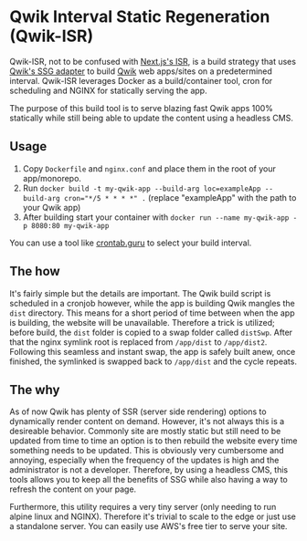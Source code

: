 # Qwik Interval Static Regeneration (Qwik-ISR)

Qwik-ISR, not to be confused with [Next.js's ISR](https://nextjs.org/docs/basic-features/data-fetching/incremental-static-regeneration), is a build strategy that uses [Qwik's SSG adapter](https://qwik.builder.io/qwikcity/guides/static-site-generation/#static-site-generation-ssg-overview) to build [Qwik](https://qwik.builder.io/) web apps/sites on a predetermined interval. Qwik-ISR leverages Docker as a build/container tool, cron for scheduling and NGINX for statically serving the app.

The purpose of this build tool is to serve blazing fast Qwik apps 100% statically while still being able to update the content using a headless CMS.

## Usage

1. Copy `Dockerfile` and `nginx.conf` and place them in the root of your app/monorepo.
2. Run `docker build -t my-qwik-app --build-arg loc=exampleApp --build-arg cron="*/5 * * * *" .` (replace "exampleApp" with the path to your Qwik app)
3. After building start your container with `docker run --name my-qwik-app -p 8080:80 my-qwik-app`

You can use a tool like [crontab.guru](https://crontab.guru/#*/5_*_*_*_*) to select your build interval.

## The how

It's fairly simple but the details are important. The Qwik build script is scheduled in a cronjob however, while the app is building Qwik mangles the `dist` directory. This means for a short period of time between when the app is building, the website will be unavailable. Therefore a trick is utilized; before build, the `dist` folder is copied to a swap folder called `distSwp`. After that the nginx symlink root is replaced from `/app/dist` to `/app/dist2`. Following this seamless and instant swap, the app is safely built anew, once finished, the symlinked is swapped back to `/app/dist` and the cycle repeats.

## The why

As of now Qwik has plenty of SSR (server side rendering) options to dynamically render content on demand. However, it's not always this is a desireable behavior. Commonly site are mostly static but still need to be updated from time to time an option is to then rebuild the website every time something needs to be updated. This is obviously very cumbersome and annoying, especially when the frequency of the updates is high and the administrator is not a developer. Therefore, by using a headless CMS, this tools allows you to keep all the benefits of SSG while also having a way to refresh the content on your page.

Furthermore, this utility requires a very tiny server (only needing to run alpine linux and NGINX). Therefore it's trivial to scale to the edge or just use a standalone server. You can easily use AWS's free tier to serve your site.
